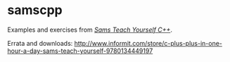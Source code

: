 # samscpp

Examples and exercises from [*Sams Teach Yourself C++*](http://a.co/1PxRad7).

Errata and downloads: http://www.informit.com/store/c-plus-plus-in-one-hour-a-day-sams-teach-yourself-9780134449197
